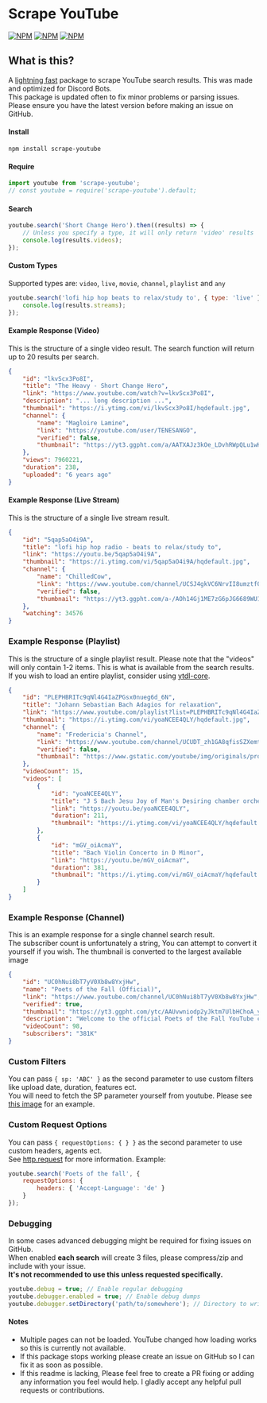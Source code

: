 # Scrape YouTube

[![NPM](https://img.shields.io/npm/v/scrape-youtube)](https://www.npmjs.com/package/scrape-youtube) [![NPM](https://img.shields.io/npm/dt/scrape-youtube)](https://www.npmjs.com/package/scrape-youtube) [![NPM](https://img.shields.io/npm/types/scrape-youtube)](https://www.npmjs.com/package/scrape-youtube)

## **What is this?**

A [lightning fast](https://i.imgur.com/ipsWhkv.png) package to scrape YouTube search results. This was made and optimized for Discord Bots.  
This package is updated often to fix minor problems or parsing issues. Please ensure you have the latest version before making an issue on GitHub.

#### Install

`npm install scrape-youtube`

#### Require

```javascript
import youtube from 'scrape-youtube';
// const youtube = require('scrape-youtube').default;
```

#### Search

```javascript
youtube.search('Short Change Hero').then((results) => {
    // Unless you specify a type, it will only return 'video' results
    console.log(results.videos);
});
```

#### Custom Types

Supported types are: `video`, `live`, `movie`, `channel`, `playlist` and `any`

```javascript
youtube.search('lofi hip hop beats to relax/study to', { type: 'live' }).then((results) => {
    console.log(results.streams);
});
```

#### Example Response (Video)

This is the structure of a single video result. The search function will return up to 20 results per search.

```json
{
    "id": "lkvScx3Po8I",
    "title": "The Heavy - Short Change Hero",
    "link": "https://www.youtube.com/watch?v=lkvScx3Po8I",
    "description": "... long description ...",
    "thumbnail": "https://i.ytimg.com/vi/lkvScx3Po8I/hqdefault.jpg",
    "channel": {
        "name": "Magloire Lamine",
        "link": "https://youtube.com/user/TENESANGO",
        "verified": false,
        "thumbnail": "https://yt3.ggpht.com/a/AATXAJz3kOe_LDvhRWpQLu1wHb5xU7HNOKvpKQnLQA=s88-c-k-c0xffffffff-no-rj-mo"
    },
    "views": 7960221,
    "duration": 238,
    "uploaded": "6 years ago"
}
```

#### Example Response (Live Stream)

This is the structure of a single live stream result.

```json
{
    "id": "5qap5aO4i9A",
    "title": "lofi hip hop radio - beats to relax/study to",
    "link": "https://youtu.be/5qap5aO4i9A",
    "thumbnail": "https://i.ytimg.com/vi/5qap5aO4i9A/hqdefault.jpg",
    "channel": {
        "name": "ChilledCow",
        "link": "https://www.youtube.com/channel/UCSJ4gkVC6NrvII8umztf0Ow",
        "verified": false,
        "thumbnail": "https://yt3.ggpht.com/a-/AOh14Gj1ME7zG6pJG6689WU13fYHmafnUGK7IMeWIg=s68-c-k-c0x00ffffff-no-rj-mo"
    },
    "watching": 34576
}
```

### Example Response (Playlist)

This is the structure of a single playlist result. Please note that the "videos" will only contain 1-2 items. This is what is available from the search results. If you wish to load an entire playlist, consider using [ytdl-core](https://npmjs.com/package/ytdl-core).

```json
{
    "id": "PLEPHBRITc9qNl4G4IaZPGsx0nueg6d_6N",
    "title": "Johann Sebastian Bach Adagios for relaxation",
    "link": "https://www.youtube.com/playlist?list=PLEPHBRITc9qNl4G4IaZPGsx0nueg6d_6N",
    "thumbnail": "https://i.ytimg.com/vi/yoaNCEE4QLY/hqdefault.jpg",
    "channel": {
        "name": "Fredericia's Channel",
        "link": "https://www.youtube.com/channel/UCUDT_zh1GA8qfisSZXemt6Q",
        "verified": false,
        "thumbnail": "https://www.gstatic.com/youtube/img/originals/promo/ytr-logo-for-search_160x160.png"
    },
    "videoCount": 15,
    "videos": [
        {
            "id": "yoaNCEE4QLY",
            "title": "J S Bach Jesu Joy of Man's Desiring chamber orchestra version",
            "link": "https://youtu.be/yoaNCEE4QLY",
            "duration": 211,
            "thumbnail": "https://i.ytimg.com/vi/yoaNCEE4QLY/hqdefault.jpg"
        },
        {
            "id": "mGV_oiAcmaY",
            "title": "Bach Violin Concerto in D Minor",
            "link": "https://youtu.be/mGV_oiAcmaY",
            "duration": 381,
            "thumbnail": "https://i.ytimg.com/vi/mGV_oiAcmaY/hqdefault.jpg"
        }
    ]
}
```

### Example Response (Channel)

This is an example response for a single channel search result.  
The subscriber count is unfortunately a string, You can attempt to convert it yourself if you wish.
The thumbnail is converted to the largest available image

```json
{
    "id": "UC0hNui8bT7yV0Xb8w8YxjHw",
    "name": "Poets of the Fall (Official)",
    "link": "https://www.youtube.com/channel/UC0hNui8bT7yV0Xb8w8YxjHw",
    "verified": true,
    "thumbnail": "https://yt3.ggpht.com/ytc/AAUvwniodp2yJktm7UlbHChoA_yqHNDEAUUZlJOKj6Ltxw=s0?imgmax=0",
    "description": "Welcome to the official Poets of the Fall YouTube channel! Finnish rockers Poets of the Fall - singer Marko, guitarist Olli and ...",
    "videoCount": 98,
    "subscribers": "381K"
}
```

### Custom Filters

You can pass `{ sp: 'ABC' }` as the second parameter to use custom filters like upload date, duration, features ect.  
You will need to fetch the SP parameter yourself from youtube. Please see [this image](https://i.imgur.com/9WHMvkI.png) for an example.

### Custom Request Options

You can pass `{ requestOptions: { } }` as the second parameter to use custom headers, agents ect.  
See [http.request](https://nodejs.org/api/http.html#http_http_request_options_callback) for more information.
Example:

```javascript
youtube.search('Poets of the fall', {
    requestOptions: {
        headers: { 'Accept-Language': 'de' }
    }
});
```

### Debugging

In some cases advanced debugging might be required for fixing issues on GitHub.  
When enabled **each search** will create 3 files, please compress/zip and include with your issue.  
**It's not recommended to use this unless requested specifically.**

```javascript
youtube.debug = true; // Enable regular debugging
youtube.debugger.enabled = true; // Enable debug dumps
youtube.debugger.setDirectory('path/to/somewhere'); // Directory to write the dumps
```

#### Notes

-   Multiple pages can not be loaded. YouTube changed how loading works so this is currently not available.
-   If this package stops working please create an issue on GitHub so I can fix it as soon as possible.
-   If this readme is lacking, Please feel free to create a PR fixing or adding any information you feel would help. I gladly accept any helpful pull requests or contributions.
